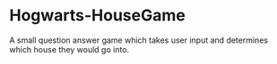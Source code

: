 # Hogwarts-HouseGame
A small question answer game which takes user input and determines which house they would go into.
